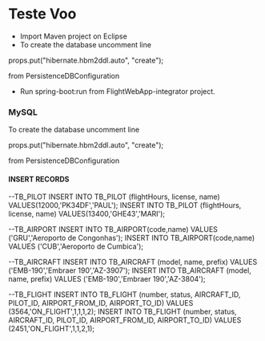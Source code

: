 # Teste Voo

- Import Maven project on Eclipse
- To create the database uncomment line

props.put("hibernate.hbm2ddl.auto", "create");

from PersistenceDBConfiguration

- Run spring-boot:run from FlightWebApp-integrator project.

### MySQL

To create the database uncomment line

props.put("hibernate.hbm2ddl.auto", "create");

from PersistenceDBConfiguration

#### INSERT RECORDS

--TB_PILOT
INSERT INTO TB_PILOT (flightHours, license, name) VALUES(12000,'PK34DF','PAUL');
INSERT INTO TB_PILOT (flightHours, license, name) VALUES(13400,'GHE43','MARI');

--TB_AIRPORT
INSERT INTO TB_AIRPORT(code,name) VALUES ('GRU','Aeroporto de Congonhas');
INSERT INTO TB_AIRPORT(code,name) VALUES ('CUB','Aeroporto de Cumbica');

--TB_AIRCRAFT
INSERT INTO TB_AIRCRAFT (model, name, prefix) VALUES ('EMB-190','Embraer 190','AZ-3907');
INSERT INTO TB_AIRCRAFT (model, name, prefix) VALUES ('EMB-190','Embraer 190','AZ-3804');

--TB_FLIGHT
INSERT INTO TB_FLIGHT (number, status, AIRCRAFT_ID, PILOT_ID, AIRPORT_FROM_ID, AIRPORT_TO_ID) VALUES (3564,'ON_FLIGHT',1,1,1,2);
INSERT INTO TB_FLIGHT (number, status, AIRCRAFT_ID, PILOT_ID, AIRPORT_FROM_ID, AIRPORT_TO_ID) VALUES (2451,'ON_FLIGHT',1,1,2,1);


